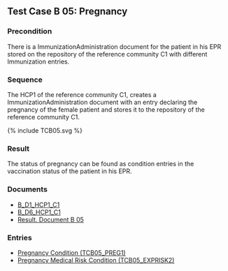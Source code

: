 ## Test Case B 05: Pregnancy


### Precondition
There is a ImmunizationAdministration document for the patient in his EPR stored on the repository of the reference community C1 with different Immunization entries.

### Sequence

The HCP1 of the reference community C1, creates a ImmunizationAdministration document with an entry declaring the pregnancy of the female patient and stores it to the repository of the reference community C1.

<div>{% include TCB05.svg %}</div>

### Result
The status of pregnancy can be found as condition entries in the vaccination status of the patient in his EPR.

### Documents
* [B_D1_HCP1_C1](Bundle-B-D1-HCP1-C1.html)
* [B_D6_HCP1_C1](Bundle-B-D6-HCP1-C1.html)
* [Result. Document B 05](Bundle-RDB05.html)

### Entries
* [Pregnancy Condition (TCB05_PREG1)](Condition-TCB05-PREG1.html)
* [Pregnancy Medical Risk Condition (TCB05_EXPRISK2)](Condition-TCB05-EXPRISK2.html)
